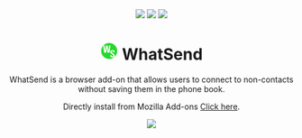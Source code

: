 <!-- Header -->
<div align="center">
  <img src="https://img.shields.io/amo/stars/whatsend">
  <img src="https://img.shields.io/amo/users/whatsend">
  <img src="https://img.shields.io/amo/v/whatsend">
  <h1><img src="/src/icon.png"> WhatSend</h1>
  <p>WhatSend is a browser add-on that allows users to connect to non-contacts without saving them in the phone book.</p>
  <p>Directly install from Mozilla Add-ons <a href="https://addons.mozilla.org/en-US/firefox/addon/whatsend/">Click here</a>.
 </div>

<!-- Footer -->
<div align="center">
  <a href="https://ko-fi.com/S6S76FXRP">
    <img src="https://ko-fi.com/img/githubbutton_sm.svg">
  </a>
</div>
